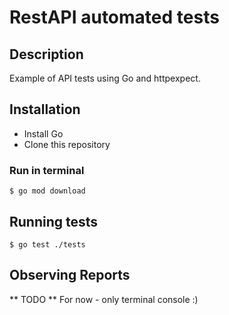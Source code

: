 # RestAPI automated tests

## Description

Example of API tests using Go and httpexpect.

## Installation

- Install Go
- Clone this repository

### Run in terminal

```
$ go mod download
```

## Running tests

```
$ go test ./tests
```

## Observing Reports

** TODO **
For now - only terminal console :)
